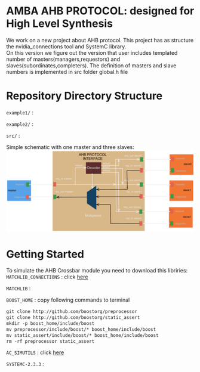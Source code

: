 # AMBA AHB PROTOCOL: designed for High Level Synthesis

We work on a new project about AHB protocol. This project has as structure the nvidia_connections tool and SystemC library.  
On this version we figure out the version that user includes templated number of masters(managers,requestors) and slaves(subordinates,completers).
The definition of masters and slave numbers is implemented in src folder global.h file

# Repository Directory Structure

`example1/` :

`example2/` :

`src/` :


Simple schematic with one master and three slaves: 
![alt text][logo]

[logo]: https://github.com/StergiosKiourtsis/AHB_HLS/blob/main/images/AHBOneMaster.png "Logo Title Text 2"


# Getting Started

To simulate the AHB Crossbar module you need to download this libriries: 
`MATCHLIB_CONNECTIONS` : click [here](https://github.com/hlslibs/matchlib_connections.git)

`MATCHLIB` : 

`BOOST_HOME` : copy following commands to terminal
   
    git clone http://github.com/boostorg/preprocessor
    git clone http://github.com/boostorg/static_assert
    mkdir -p boost_home/include/boost
    mv preprocessor/include/boost/* boost_home/include/boost
    mv static_assert/include/boost/* boost_home/include/boost
    rm -rf preprocessor static_assert

`AC_SIMUTILS` : click [here](https://github.com/hlslibs/ac_simutils.git)

`SYSTEMC-2.3.3` :
